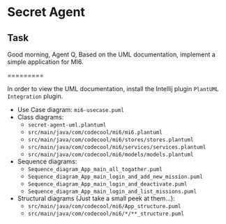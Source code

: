 # Secret Agent

## Task

Good morning, Agent Q,
Based on the UML documentation, implement a simple application for MI6.

=========

In order to view the UML documentation, install the Intellij plugin `PlantUML Integration` plugin.

 - Use Case diagram: `mi6-usecase.puml`
 - Class diagrams:
    - `secret-agent-uml.plantuml`
    - `src/main/java/com/codecool/mi6/mi6.plantuml`
    - `src/main/java/com/codecool/mi6/stores/stores.plantuml`
    - `src/main/java/com/codecool/mi6/services/services.plantuml`
    - `src/main/java/com/codecool/mi6/models/models.plantuml`
 - Sequence diagrams:
    - `Sequence_diagram_App_main_all_togather.puml`
    -  `Sequence_diagram_App_main_login_and_add_new_mission.puml`
    -  `Sequence_diagram_App_main_login_and_deactivate.puml`
    -  `Sequence_diagram_App_main_login_and_list_missions.puml`
 - Structural diagrams (Just take a small peek at them...):
    - `src/main/java/com/codecool/mi6/App_structure.puml`
    - `src/main/java/com/codecool/mi6/*/**_structure.puml`
